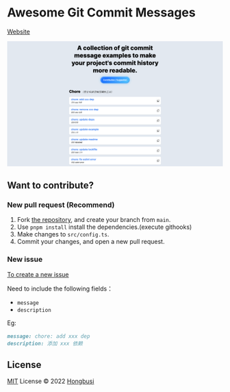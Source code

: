 # Awesome Git Commit Messages

[Website](https://git.hongbusi.com)

![A collection of git commit message examples to make your project's commit history more readable.](./image.png)

## Want to contribute?

### New pull request (Recommend)

1. Fork [the repository](https://github.com/Hongbusi/awesome-git-commit-messages), and create your branch from `main`.
2. Use `pnpm install` install the dependencies.(execute githooks)
3. Make changes to `src/config.ts`.
4. Commit your changes, and open a new pull request.

### New issue

[To create a new issue](https://github.com/Hongbusi/awesome-git-commit-messages/issues/new)

Need to include the following fields：

- `message`
- `description`

Eg:

``` md
message: chore: add xxx dep
description: 添加 xxx 依赖
```

## License

[MIT](./LICENSE) License © 2022 [Hongbusi](https://github.com/Hongbusi) 
